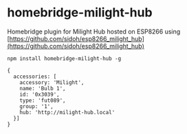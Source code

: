 # homebridge-milight-hub
Homebridge plugin for Milight Hub hosted on ESP8266 using [https://github.com/sidoh/esp8266_milight_hub](https://github.com/sidoh/esp8266_milight_hub)

```
npm install homebridge-milight-hub -g
```


```
{
  accessories: [
    accessory: 'Milight',
    name: 'Bulb 1',
    id: '0x3039',
    type: 'fut089',
    group: '1',
    hub: 'http://milight-hub.local'
  }]
}
```
